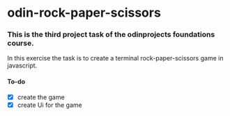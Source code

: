 # odin-rock-paper-scissors

### This is the third project task of the odinprojects foundations course.

In this exercise the task is to create a terminal rock-paper-scissors game in javascript.

#### To-do

- [x] create the game
- [x] create Ui for the game
